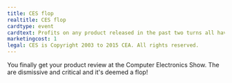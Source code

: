 ```yaml
---
title: CES flop
realtitle: CES flop
cardtype: event
cardtext: Profits on any product released in the past two turns all have 1 removed for the next two turns.
marketingcost: 1
legal: CES is Copyright 2003 to 2015 CEA. All rights reserved.
---
```

You finally get your product review at the Computer Electronics Show. The are dismissive and critical and it's deemed a flop! 
